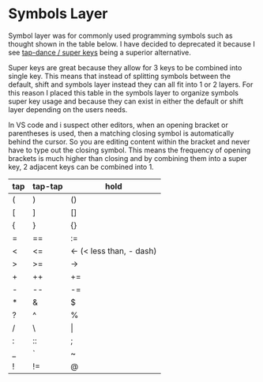 # Symbols Layer

Symbol layer was for commonly used programming symbols such as thought shown in the table below. I have decided to deprecated it because I see [tap-dance / super keys](../../ch-3-layer-activators/3.6-tap-dance-super-keys.md) being a superior alternative.&#x20;

Super keys are great because they allow for 3 keys to be combined into single key. This means that instead of splitting symbols between the default, shift and symbols layer instead they can all fit into 1 or 2 layers. For this reason I placed this table in the symbols layer to organize symbols super key usage and because they can exist in either the default or shift layer depending on the users needs.

In VS code and i suspect other editors, when an opening bracket or parentheses is used, then a matching closing symbol is automatically behind the cursor. So you are editing content within the bracket and never have to type out the closing symbol. This means the frequency of opening brackets is much higher than closing and by combining them into a super key, 2 adjacent keys can be combined into 1.

| tap | tap-tap | hold                     |
| --- | ------- | ------------------------ |
| (   | )       | ()                       |
| \[  | ]       | \[]                      |
| {   | }       | {}                       |
| =   | ==      | :=                       |
| <   | <=      | <- (< less than, - dash) |
| >   | >=      | ->                       |
| +   | ++      | +=                       |
| -   | --      | -=                       |
| \*  | &       | $                        |
| ?   | ^       | %                        |
| /   | \\      | \|                       |
| :   | ::      | ;                        |
| \_  | \`      | \~                       |
| !   | !=      | @                        |

